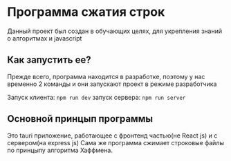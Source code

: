 # Программа сжатия строк

Данный проект был создан в обучающих целях, для укрепления знаний о алгоритмах и javascript

## Как запустить ее?

Прежде всего, программа находится в разработке, поэтому у нас временно 2 команды и они запускают проект в режиме разработчика

Запуск клиента: `npm run dev`
запуск сервера: `npm run server`

## Основной принцып программы
Это tauri приложение, работающее с фронтенд частью(не React js) и с сервером(на express js)
Сама же программа сжимает строковые файлы по принцыпу алгоритма Хаффмена.